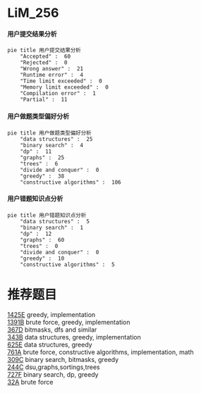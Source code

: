# LiM_256

<!-- tabs:start -->



#### **用户提交结果分析**

```mermaid
pie title 用户提交结果分析
    "Accepted" :  60
    "Rejected" :  0
    "Wrong answer" :  21
    "Runtime error" :  4
    "Time limit exceeded" :  0
    "Memory limit exceeded" :  0
    "Compilation error" :  1
    "Partial" :  11
```

#### **用户做题类型偏好分析**

```mermaid
pie title 用户做题类型偏好分析
    "data structures" :  25
    "binary search" :  4
    "dp" :  11
    "graphs" :  25
    "trees" :  6
    "divide and conquer" :  0
    "greedy" :  38
    "constructive algorithms" :  106
```
#### **用户错题知识点分析**

```mermaid
pie title 用户错题知识点分析
    "data structures" :  5
    "binary search" :  1
    "dp" :  12
    "graphs" :  60
    "trees" :  0
    "divide and conquer" :  0
    "greedy" :  10
    "constructive algorithms" :  5
```



<!-- tabs:end -->
# 推荐题目
[1425E](https://codeforces.com/contest/1425/problem/E)		greedy,
                        implementation		  
[1391B](https://codeforces.com/contest/1391/problem/B)		brute force,
                        greedy,
                        implementation		  
[367D](https://codeforces.com/contest/367/problem/D)		bitmasks,
                        dfs and similar		  
[343B](https://codeforces.com/contest/343/problem/B)		data structures,
                        greedy,
                        implementation		  
[625E](https://codeforces.com/contest/625/problem/E)		data structures,
                        greedy		  
[761A](https://codeforces.com/contest/761/problem/A)		brute force,
                        constructive algorithms,
                        implementation,
                        math		  
[309C](https://codeforces.com/contest/309/problem/C)		binary search,
                        bitmasks,
                        greedy		  
[244C](https://codeforces.com/contest/244/problem/C)		dsu,graphs,sortings,trees		  
[727F](https://codeforces.com/contest/727/problem/F)		binary search,
                        dp,
                        greedy		  
[32A](https://codeforces.com/contest/32/problem/A)		brute force		  

